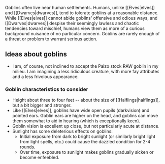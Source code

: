 Goblins often live near human settlements. Humans, unlike [[Elves|elves]] and [[Dwarves|dwarves]], tend to tolerate goblins at a reasonable distance. While [[Elves|elves]] cannot abide goblins' offensive and odious ways, and [[Dwarves|dwarves]] despise their seemingly lawless and chaotic tendencies toward mischief, humans view them as more of a curious background nuisance of no particular concern. Goblins are rarely enough of a threat or problem to warrant serious action.

## Ideas about goblins

- I am, of course, not inclined to accept the Paizo stock RAW goblin in my milieu. I am imagining a less ridiculous creature, with more fay attributes and a less frivolous appearance.

### Goblin characteristics to consider

- Height about three to four feet -- about the size of [[Halflings|halflings]], but a bit bigger and stronger.
- Like [[Elves|elves]], goblins have wide open pupils (darkvision) and pointed ears. Goblin ears are higher on the head, and goblins can move them somewhat to aid in hearing (which is exceptionally keen).
- Goblin vision is excellent up close,  but not particularly acute at distance.
- Sunlight has some deleterious effects on goblins:
	- Initial exposure from dark to bright sunlight (or similarly bright light from light spells, etc.) could cause the dazzled condition for 2-4 rounds.
	- Over time, exposure to sunlight makes goblins gradually sicken or become enfeebled.
